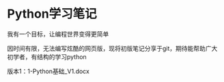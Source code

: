 # Python学习笔记

我有一个目标，让编程世界变得更简单

因时间有限，无法编写炫酷的网页版，现将初版笔记分享于git，期待能帮助广大初学者，有结构的学习python

版本1：1-Python基础_V1.docx